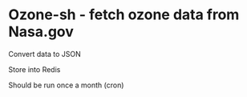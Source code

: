 # Ozone-sh - fetch ozone data from Nasa.gov

Convert data to JSON

Store into Redis

Should be run once a month (cron)
